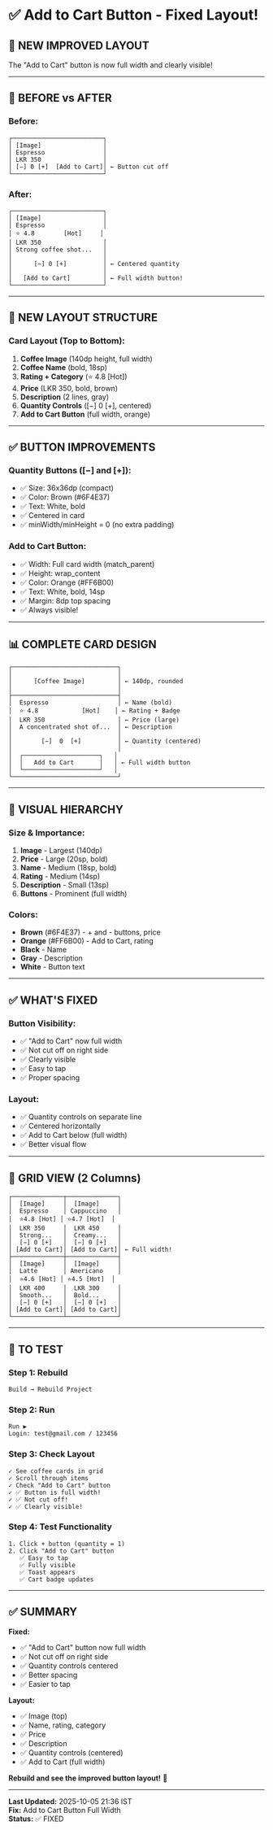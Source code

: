 # ✅ Add to Cart Button - Fixed Layout!

## 🎨 NEW IMPROVED LAYOUT

The "Add to Cart" button is now full width and clearly visible!

---

## 📱 BEFORE vs AFTER

### **Before:**
```
┌─────────────────────────┐
│ [Image]                 │
│ Espresso                │
│ LKR 350                 │
│ [−] 0 [+]  [Add to Cart]│ ← Button cut off
└─────────────────────────┘
```

### **After:**
```
┌─────────────────────────┐
│ [Image]                 │
│ Espresso                │
│ ⭐ 4.8        [Hot]     │
│ LKR 350                 │
│ Strong coffee shot...   │
│                         │
│      [−] 0 [+]          │ ← Centered quantity
│                         │
│   [Add to Cart]         │ ← Full width button!
└─────────────────────────┘
```

---

## 🎯 NEW LAYOUT STRUCTURE

### **Card Layout (Top to Bottom):**

1. **Coffee Image** (140dp height, full width)
2. **Coffee Name** (bold, 18sp)
3. **Rating + Category** (⭐ 4.8 [Hot])
4. **Price** (LKR 350, bold, brown)
5. **Description** (2 lines, gray)
6. **Quantity Controls** ([−] 0 [+], centered)
7. **Add to Cart Button** (full width, orange)

---

## ✅ BUTTON IMPROVEMENTS

### **Quantity Buttons ([−] and [+]):**
- ✅ Size: 36x36dp (compact)
- ✅ Color: Brown (#6F4E37)
- ✅ Text: White, bold
- ✅ Centered in card
- ✅ minWidth/minHeight = 0 (no extra padding)

### **Add to Cart Button:**
- ✅ Width: Full card width (match_parent)
- ✅ Height: wrap_content
- ✅ Color: Orange (#FF6B00)
- ✅ Text: White, bold, 14sp
- ✅ Margin: 8dp top spacing
- ✅ Always visible!

---

## 📊 COMPLETE CARD DESIGN

```
┌─────────────────────────────┐
│                             │
│      [Coffee Image]         │ ← 140dp, rounded
│                             │
├─────────────────────────────┤
│  Espresso                   │ ← Name (bold)
│  ⭐ 4.8            [Hot]    │ ← Rating + Badge
│  LKR 350                    │ ← Price (large)
│  A concentrated shot of...  │ ← Description
│                             │
│        [−]  0  [+]          │ ← Quantity (centered)
│                             │
│  ┌─────────────────────┐   │
│  │   Add to Cart       │   │ ← Full width button
│  └─────────────────────┘   │
└─────────────────────────────┘
```

---

## 🎨 VISUAL HIERARCHY

### **Size & Importance:**
1. **Image** - Largest (140dp)
2. **Price** - Large (20sp, bold)
3. **Name** - Medium (18sp, bold)
4. **Rating** - Medium (14sp)
5. **Description** - Small (13sp)
6. **Buttons** - Prominent (full width)

### **Colors:**
- **Brown** (#6F4E37) - + and - buttons, price
- **Orange** (#FF6B00) - Add to Cart, rating
- **Black** - Name
- **Gray** - Description
- **White** - Button text

---

## ✅ WHAT'S FIXED

### **Button Visibility:**
- ✅ "Add to Cart" now full width
- ✅ Not cut off on right side
- ✅ Clearly visible
- ✅ Easy to tap
- ✅ Proper spacing

### **Layout:**
- ✅ Quantity controls on separate line
- ✅ Centered horizontally
- ✅ Add to Cart below (full width)
- ✅ Better visual flow

---

## 📱 GRID VIEW (2 Columns)

```
┌──────────────┬──────────────┐
│  [Image]     │  [Image]     │
│  Espresso    │ Cappuccino   │
│  ⭐4.8 [Hot] │ ⭐4.7 [Hot]  │
│  LKR 350     │  LKR 450     │
│  Strong...   │  Creamy...   │
│  [−] 0 [+]   │  [−] 0 [+]   │
│ [Add to Cart]│ [Add to Cart]│ ← Full width!
├──────────────┼──────────────┤
│  [Image]     │  [Image]     │
│  Latte       │ Americano    │
│  ⭐4.6 [Hot] │ ⭐4.5 [Hot]  │
│  LKR 400     │  LKR 300     │
│  Smooth...   │  Bold...     │
│  [−] 0 [+]   │  [−] 0 [+]   │
│ [Add to Cart]│ [Add to Cart]│
└──────────────┴──────────────┘
```

---

## 🚀 TO TEST

### **Step 1: Rebuild**
```
Build → Rebuild Project
```

### **Step 2: Run**
```
Run ▶️
Login: test@gmail.com / 123456
```

### **Step 3: Check Layout**
```
✓ See coffee cards in grid
✓ Scroll through items
✓ Check "Add to Cart" button
✓ ✅ Button is full width!
✓ ✅ Not cut off!
✓ ✅ Clearly visible!
```

### **Step 4: Test Functionality**
```
1. Click + button (quantity = 1)
2. Click "Add to Cart" button
   ✅ Easy to tap
   ✅ Fully visible
   ✅ Toast appears
   ✅ Cart badge updates
```

---

## ✅ SUMMARY

**Fixed:**
- ✅ "Add to Cart" button now full width
- ✅ Not cut off on right side
- ✅ Quantity controls centered
- ✅ Better spacing
- ✅ Easier to tap

**Layout:**
- ✅ Image (top)
- ✅ Name, rating, category
- ✅ Price
- ✅ Description
- ✅ Quantity controls (centered)
- ✅ Add to Cart (full width)

**Rebuild and see the improved button layout!** 🎉

---

**Last Updated:** 2025-10-05 21:36 IST  
**Fix:** Add to Cart Button Full Width  
**Status:** ✅ FIXED
